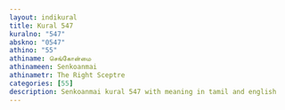 ```yaml
---
layout: indikural
title: Kural 547
kuralno: "547"
abskno: "0547"
athino: "55"
athiname: செங்கோன்மை
athinameen: Senkoanmai
athinametr: The Right Sceptre
categories: [55]
description: Senkoanmai kural 547 with meaning in tamil and english 
---
```


